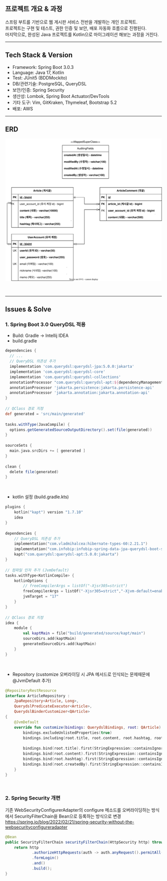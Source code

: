 ## 프로젝트 개요 & 과정
스프링 부트를 기반으로 웹 게시판 서비스 전반을 개발하는 개인 프로젝트. <br/>
프로젝트는 구현 및 테스트, 권한 인증 및 보안, 배포 자동화 흐름으로 진행된다. <br/>
마지막으로, 완성된 Java 프로젝트를 Kotlin으로 마이그레이션 해보는 과정을 거친다.

---
## Tech Stack & Version
- Framework: Spring Boot 3.0.3
- Language: Java 17, Kotlin
- Test: JUnit5 (BDDMockito)
- DB/관련기술: PostgreSQL, QueryDSL
- 보안/인증: Spring Security 
- 생산성: Lombok, Spring Boot Actuator/DevTools
- 기타 도구: Vim, GitKraken, Thymeleaf, Bootstrap 5.2
- 배포: AWS
---

## ERD
![forum-erd](document/forum-erd.svg)

<br/>

---

## Issues & Solve
### 1. Spring Boot 3.0 QueryDSL 적용
- Build: Gradle -> Intellij IDEA
- build.gradle

```groovy
dependencies {
  // ...
  // QueryDSL 의존성 추가
  implementation 'com.querydsl:querydsl-jpa:5.0.0:jakarta'
  implementation 'com.querydsl:querydsl-core'
  implementation 'com.querydsl:querydsl-collections'
  annotationProcessor "com.querydsl:querydsl-apt:${dependencyManagement.importedProperties['querydsl.version']}:jakarta"
  annotationProcessor 'jakarta.persistence:jakarta.persistence-api'
  annotationProcessor 'jakarta.annotation:jakarta.annotation-api'
}

// QClass 경로 지정
def generated = 'src/main/generated'

tasks.withType(JavaCompile) {
  options.getGeneratedSourceOutputDirectory().set(file(generated))
}

sourceSets {
  main.java.srcDirs += [ generated ]
}

clean {
  delete file(generated)
}
```

<br/>

- kotlin 설정 (build.gradle.kts)
```kotlin
plugins {
    kotlin("kapt") version "1.7.10"
    idea
}

dependencies {
    // QueryDSL 의존성 추가
    implementation("com.vladmihalcea:hibernate-types-60:2.21.1")
    implementation("com.infobip:infobip-spring-data-jpa-querydsl-boot-starter:8.1.0")
    kapt("com.querydsl:querydsl-apt:5.0.0:jakarta")
}

// 컴파일 인자 추가 (JvmDefault)
tasks.withType<KotlinCompile> {
    kotlinOptions {
        // freeCompilerArgs = listOf("-Xjsr305=strict")
        freeCompilerArgs = listOf("-Xjsr305=strict","-Xjvm-default=enable")
        jvmTarget = "17"
    }
}

// QClass 경로 지정
idea {
    module {
        val kaptMain = file("build/generated/source/kapt/main")
        sourceDirs.add(kaptMain)
        generatedSourceDirs.add(kaptMain)
    }
}
```

<br/>

- Repository (customize 오버라이딩 시 JPA 메서드로 인식되는 문제때문에 @JvmDefault 추가)
```kotlin
@RepositoryRestResource
interface ArticleRepository :
    JpaRepository<Article, Long>,
    QuerydslPredicateExecutor<Article>,
    QuerydslBinderCustomizer<QArticle>
{
    @JvmDefault
    override fun customize(bindings: QuerydslBindings, root: QArticle): Unit {
        bindings.excludeUnlistedProperties(true)
        bindings.including(root.title, root.content, root.hashtag, root.createdBy)

        bindings.bind(root.title).first(StringExpression::containsIgnoreCase)
        bindings.bind(root.content).first(StringExpression::containsIgnoreCase)
        bindings.bind(root.hashtag).first(StringExpression::containsIgnoreCase)
        bindings.bind(root.createdBy).first(StringExpression::containsIgnoreCase)
    }
}
```

<br/>

### 2. Spring Security 개편
기존 WebSecurityConfigurerAdapter의 configure 메소드를 오버라이딩하는 방식에서 
SecurityFilterChain을 Bean으로 등록하는 방식으로 변경 <br/>
https://spring.io/blog/2022/02/21/spring-security-without-the-websecurityconfigureradapter
```java
@Bean
public SecurityFilterChain securityFilterChain(HttpSecurity http) throws Exception {
    return http
            .authorizeHttpRequests(auth -> auth.anyRequest().permitAll())
            .formLogin()
            .and()
            .build();
}
```
